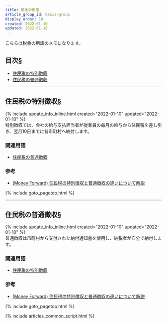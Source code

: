 ```yaml
---
title: 税金の用語
article_group_id: basis-group
display_order: 10
created: 2022-01-10
updated: 2022-01-10
---
```

こちらは税金の用語のメモになります。

## <a name="index">目次</a><a class="heading-anchor-permalink" href="#目次">§</a>

<ul id="index_ul">
<li><a href="#住民税の特別徴収">住民税の特別徴収</a></li>
<li><a href="#住民税の普通徴収">住民税の普通徴収</a></li>
</ul>

* * *
## <a name="住民税の特別徴収">住民税の特別徴収</a><a class="heading-anchor-permalink" href="#住民税の特別徴収">§</a>
<div class="chapter-updated">{% include update_info_inline.html created="2022-01-10" updated="2022-01-10" %}</div>
特別徴収では、会社の給与支払担当者が従業員の毎月の給与から住民税を差し引き、翌月10日までに各市町村へ納付します。

### 関連用語
- [住民税の普通徴収](#住民税の普通徴収)

### 参考
- [(Money Forward) 住民税の特別徴収と普通徴収の違いについて解説](https://biz.moneyforward.com/payroll/basic/3107/)

{% include goto_pagetop.html %}

* * *
## <a name="住民税の普通徴収">住民税の普通徴収</a><a class="heading-anchor-permalink" href="#住民税の普通徴収">§</a>
<div class="chapter-updated">{% include update_info_inline.html created="2022-01-10" updated="2022-01-10" %}</div>
普通徴収は市町村から交付された納付通知書を使用し、納税者が自分で納付します。

### 関連用語
- [住民税の特別徴収](#住民税の特別徴収)

### 参考
- [(Money Forward) 住民税の特別徴収と普通徴収の違いについて解説](https://biz.moneyforward.com/payroll/basic/3107/)

{% include goto_pagetop.html %}

{% include articles_common_script.html %}

